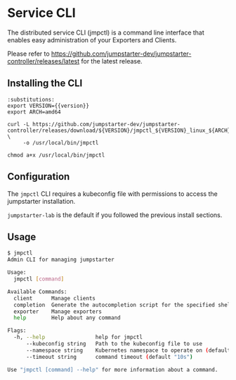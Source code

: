# Service CLI

The distributed service CLI (jmpctl) is a command line interface that enables easy administration
of your Exporters and Clients.

Please refer to https://github.com/jumpstarter-dev/jumpstarter-controller/releases/latest for
the latest release.

## Installing the CLI
```{code-block} bash
:substitutions:
export VERSION={{version}}
export ARCH=amd64

curl -L https://github.com/jumpstarter-dev/jumpstarter-controller/releases/download/${VERSION}/jmpctl_${VERSION}_linux_${ARCH} \
     -o /usr/local/bin/jmpctl

chmod a+x /usr/local/bin/jmpctl
```

## Configuration
The `jmpctl` CLI requires a kubeconfig file with permissions to access the jumpstarter installation.

`jumpstarter-lab` is the default if you followed the previous install sections.


## Usage
```bash
$ jmpctl
Admin CLI for managing jumpstarter

Usage:
  jmpctl [command]

Available Commands:
  client      Manage clients
  completion  Generate the autocompletion script for the specified shell
  exporter    Manage exporters
  help        Help about any command

Flags:
  -h, --help                help for jmpctl
      --kubeconfig string   Path to the kubeconfig file to use
      --namespace string    Kubernetes namespace to operate on (default "default")
      --timeout string      command timeout (default "10s")

Use "jmpctl [command] --help" for more information about a command.

```

